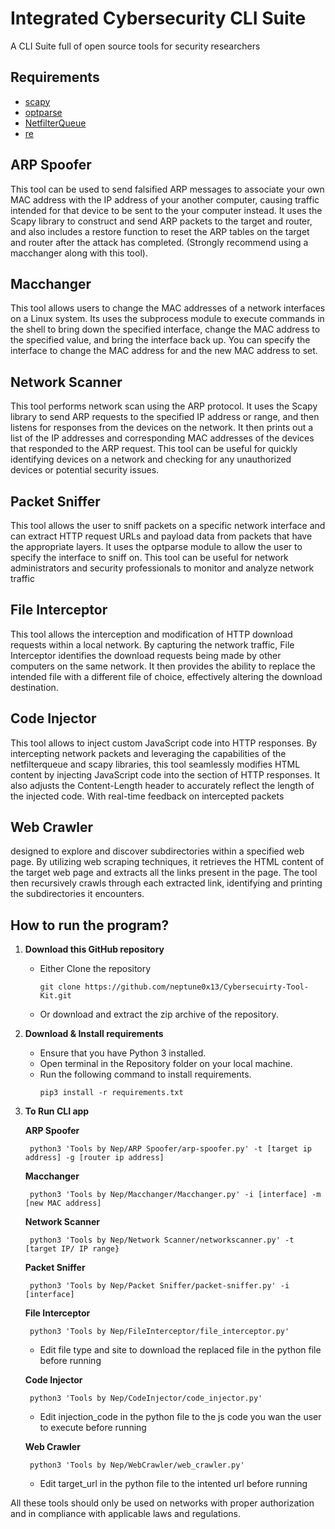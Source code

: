 # Integrated Cybersecurity CLI Suite
A CLI Suite full of open source tools for security researchers

## Requirements 
  - [scapy](https://scapy.readthedocs.io/en/latest/) 
  - [optparse](https://docs.python.org/3/library/optparse.html)
  - [NetfilterQueue](https://pypi.org/project/NetfilterQueue/)
  - [re](https://docs.python.org/3/library/re.html)
## ARP Spoofer
   This tool can be used to send falsified ARP messages to associate your own MAC address with the IP address of your another computer, 
   causing traffic intended for that device to be sent to the your computer instead. It uses the Scapy library to construct and send ARP packets to the target and 
   router, and also includes a restore function to reset the ARP tables on the target and router after the attack has completed. 
   (Strongly recommend using a macchanger along with this tool).

## Macchanger
   This tool allows users to change the MAC addresses of a network interfaces on a Linux system. Its uses the subprocess module to execute commands in the shell 
   to bring down the specified interface, change the MAC address to the specified value, and bring the interface back up. You can specify the interface to change 
   the MAC address for and the new MAC address to set. 

## Network Scanner
   This tool performs network scan using the ARP protocol. It uses the Scapy library to send ARP requests to the specified IP address or range, and then 
   listens for responses from the devices on the network. It then prints out a list of the IP addresses and corresponding MAC addresses of the devices that responded 
   to the ARP request. This tool can be useful for quickly identifying devices on a network and checking for any unauthorized devices or potential security issues.

## Packet Sniffer
   This tool allows the user to sniff packets on a specific network interface and can extract HTTP request URLs and payload data from packets that have the
   appropriate layers. It uses the optparse module to allow the user to specify the interface to sniff on. This tool can be useful for network administrators and 
   security professionals to monitor and analyze network traffic

## File Interceptor
   This tool allows the interception and modification of HTTP download requests within a local network. By capturing the network traffic, File Interceptor identifies 
   the download requests being made by other computers on the same network. It then provides the ability to replace the intended file with a different file of choice,
   effectively altering the download destination.

## Code Injector
   This tool allows to inject custom JavaScript code into HTTP responses. By intercepting network packets and leveraging the capabilities of the netfilterqueue and scapy libraries,
   this tool seamlessly modifies HTML content by injecting JavaScript code into the <body> section of HTTP responses. It also adjusts the Content-Length header to 
   accurately reflect the length of the injected code. With real-time feedback on intercepted packets

## Web Crawler
   designed to explore and discover subdirectories within a specified web page. By utilizing web scraping techniques, it retrieves the HTML content of the target web page and extracts 
   all the links present in the page. The tool then recursively crawls through each extracted link, identifying and printing the subdirectories it encounters.

## How to run the program?
1. **Download this GitHub repository**
	- Either Clone the repository
		```
		git clone https://github.com/neptune0x13/Cybersecuirty-Tool-Kit.git
		```
	- Or download and extract the zip archive of the repository.

2. **Download & Install requirements**
	- Ensure that you have Python 3 installed.
	- Open terminal in the Repository folder on your local machine.
	- Run the following command to install requirements.
		```
		pip3 install -r requirements.txt
 		```
3. **To Run CLI app**
   
   **ARP Spoofer**
		
		python3 'Tools by Nep/ARP Spoofer/arp-spoofer.py' -t [target ip address] -g [router ip address]
   **Macchanger**
		
		python3 'Tools by Nep/Macchanger/Macchanger.py' -i [interface] -m [new MAC address]
   **Network Scanner** 
                
		python3 'Tools by Nep/Network Scanner/networkscanner.py' -t [target IP/ IP range}
   **Packet Sniffer**
                
		python3 'Tools by Nep/Packet Sniffer/packet-sniffer.py' -i [interface]
   **File Interceptor**
                
		python3 'Tools by Nep/FileInterceptor/file_interceptor.py'
	- Edit file type and site to download the replaced file in the python file before running
 
   **Code Injector**
                
		python3 'Tools by Nep/CodeInjector/code_injector.py'
	- Edit injection_code in the python file to the js code you wan the user to execute before running

   **Web Crawler**
                
		python3 'Tools by Nep/WebCrawler/web_crawler.py'
	- Edit target_url in the python file to the intented url before running

All these tools should only be used on networks with proper authorization and in compliance with applicable laws and regulations.
